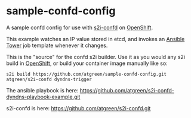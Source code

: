# sample-confd-config
A sample confd config for use with
[s2i-confd](https://github.com/atgreen/s2i-confd.git) on
[OpenShift](https://www.openshift.com).

This example watches an IP value stored in etcd, and invokes an
[Ansible Tower](https://www.ansible.com/products/tower) job template
whenever it changes.

This is the "source" for the confd s2i builder.  Use it as you would
any s2i build in [OpenShift](https://www.openshift.com), or build your
container image manually like so:

    s2i build https://github.com/atgreen/sample-confd-config.git atgreen/s2i-confd dyndns-trigger


The ansible playbook is here:
https://github.com/atgreen/s2i-confd-dyndns-playbook-example.git

s2i-confd is here: https://github.com/atgreen/s2i-confd.git



